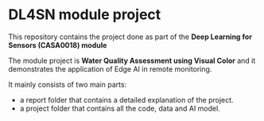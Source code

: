 # DL4SN module project
 
This repository contains the project done as part of the **Deep Learning for Sensors (CASA0018) module**

The module project is **Water Quality Assessment using Visual Color** and it demonstrates the application of Edge AI in remote monitoring.

It mainly consists of two main parts:

- a report folder that contains a detailed explanation of the project.
- a project folder that contains all the code, data and AI model.
